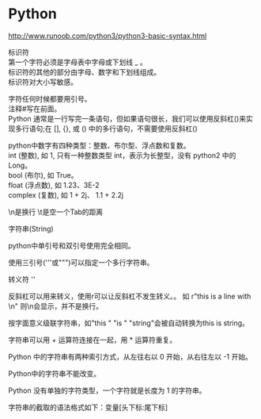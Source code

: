 # Python

http://www.runoob.com/python3/python3-basic-syntax.html

标识符
</br>第一个字符必须是字母表中字母或下划线 _ 。
</br>标识符的其他的部分由字母、数字和下划线组成。
</br>标识符对大小写敏感。

字符任何时候都要用引号。
</br>注释#写在前面。
</br>Python 通常是一行写完一条语句，但如果语句很长，我们可以使用反斜杠(\)来实现多行语句;在 [], {}, 或 () 中的多行语句，不需要使用反斜杠(\)

python中数字有四种类型：整数、布尔型、浮点数和复数。
</br>
int (整数), 如 1, 只有一种整数类型 int，表示为长整型，没有 python2 中的 Long。
</br>bool (布尔), 如 True。
</br>float (浮点数), 如 1.23、3E-2
</br>complex (复数), 如 1 + 2j、 1.1 + 2.2j

\n是换行 \t是空一个Tab的距离

字符串(String)

python中单引号和双引号使用完全相同。

使用三引号('''或""")可以指定一个多行字符串。

转义符 '\'

反斜杠可以用来转义，使用r可以让反斜杠不发生转义。。 如 r"this is a line with \n" 则\n会显示，并不是换行。

按字面意义级联字符串，如"this " "is " "string"会被自动转换为this is string。

字符串可以用 + 运算符连接在一起，用 * 运算符重复。

Python 中的字符串有两种索引方式，从左往右以 0 开始，从右往左以 -1 开始。

Python中的字符串不能改变。

Python 没有单独的字符类型，一个字符就是长度为 1 的字符串。

字符串的截取的语法格式如下：变量[头下标:尾下标]
